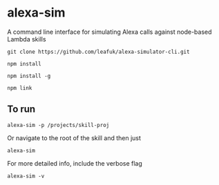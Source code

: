 # alexa-sim
A command line interface for simulating Alexa calls against node-based Lambda skills

```
git clone https://github.com/leafuk/alexa-simulator-cli.git
```

```
npm install
```

```
npm install -g
```

```
npm link
```

## To run
```
alexa-sim -p /projects/skill-proj
```

Or navigate to the root of the skill and then just 
```
alexa-sim
```

For more detailed info, include the verbose flag
```
alexa-sim -v
```